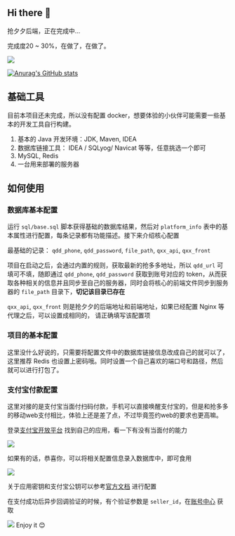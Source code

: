 ## Hi there 👋

抢夕夕后端，正在完成中...

完成度20 ~ 30%，在做了，在做了。

![](https://raw.githubusercontent.com/zhx47/Pic-Go/master/20220106164113.png)

[![Anurag's GitHub stats](https://github-readme-stats.vercel.app/api?username=zhx47&bg_color=30,e96443,904e95&title_color=fff&text_color=fff)](https://github.com/anuraghazra/github-readme-stats)

## 基础工具

目前本项目还未完成，所以没有配置 docker，想要体验的小伙伴可能需要一些基本的开发工具自行构建。

1. 基本的 Java 开发环境：JDK, Maven, IDEA
2. 数据库链接工具： IDEA / SQLyog/ Navicat 等等，任意挑选一个即可
3. MySQL, Redis
4. 一台用来部署的服务器

## 如何使用

### 数据库基本配置

运行 `sql/base.sql` 脚本获得基础的数据库结果，然后对 `platform_info` 表中的基本属性进行配置，每条记录都有功能描述。接下来介绍核心配置

最基础的记录： `qdd_phone`, `qdd_password`, `file_path`, `qxx_api`, `qxx_front`

项目在启动之后，会通过内置的规则，获取最新的抢多多地址，所以 `qdd_url` 可填可不填，随即通过 `qdd_phone`, `qdd_password` 获取到账号对应的 token，从而获取各种相关的信息并且同步至自己的服务器，同时会将核心的前端文件同步到服务器的 `file_path` 目录下，<b>切记该目录已存在</b>

`qxx_api`, `qxx_front` 则是抢夕夕的后端地址和前端地址，如果已经配置 Nginx 等代理之后，可以设置成相同的， 请正确填写该配置项

### 项目的基本配置

这里没什么好说的，只需要将配置文件中的数据库链接信息改成自己的就可以了，这里推荐 Redis 也设置上密码哦。同时设置一个自己喜欢的端口号和路径，然后就可以进行打包了。

### 支付宝付款配置

这里对接的是支付宝当面付扫码付款，手机可以直接唤醒支付宝的，但是和抢多多的移动web支付相比，体验上还是差了点，不过毕竟签约web的要求也更高嘛。

登录[支付宝开放平台](https://open.alipay.com/dev/workspace) 找到自己的应用，看一下有没有当面付的能力

![](https://raw.githubusercontent.com/zhx47/Pic-Go/master/20220106154803.png?token=AOTNIO3QHMWEU5DK2CIDTSLB22PPA)

如果有的话，恭喜你，可以将相关配置信息录入数据库中，即可食用

![](https://raw.githubusercontent.com/zhx47/Pic-Go/master/20220106155329.png?token=AOTNIO72GRYHRNZVGAS7S3DB22QDM)

关于应用密钥和支付宝公钥可以参考[官方文档](https://opendocs.alipay.com/mini/miniu/keytool/create) 进行配置

在支付成功后异步回调验证的时候，有个验证参数是 `seller_id`，在[账号中心](https://open.alipay.com/dev/workspace/account-center/main-account-manage) 获取

![](https://raw.githubusercontent.com/zhx47/Pic-Go/master/20220108222045.png)
Enjoy it 😊